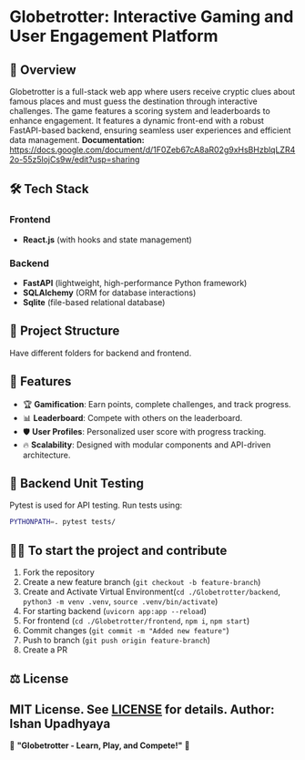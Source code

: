 # Globetrotter: Interactive Gaming and User Engagement Platform

## 🚀 Overview
Globetrotter is a full-stack web app where users receive cryptic clues about famous places and must guess the destination through interactive challenges. 
The game features a scoring system and leaderboards to enhance engagement. 
It features a dynamic front-end with a robust FastAPI-based backend, ensuring seamless user experiences and efficient data management.
**Documentation:** https://docs.google.com/document/d/1F0Zeb67cA8aR02g9xHsBHzblqLZR42o-55z5lojCs9w/edit?usp=sharing

## 🛠️ Tech Stack
### Frontend
- **React.js** (with hooks and state management)

### Backend
- **FastAPI** (lightweight, high-performance Python framework)
- **SQLAlchemy** (ORM for database interactions)
- **Sqlite** (file-based relational database)

## 📂 Project Structure
Have different folders for backend and frontend.

## 📌 Features
- 🏆 **Gamification**: Earn points, complete challenges, and track progress.
- 📊 **Leaderboard**: Compete with others on the leaderboard.
- 🛡 **User Profiles**: Personalized user score with progress tracking.
- 🔥 **Scalability**: Designed with modular components and API-driven architecture.

## 🧪 Backend Unit Testing
Pytest is used for API testing. Run tests using:
```sh
PYTHONPATH=. pytest tests/
```

## 👨‍💻 To start the project and contribute
1. Fork the repository
2. Create a new feature branch (`git checkout -b feature-branch`)
3. Create and Activate Virtual Environment(`cd ./Globetrotter/backend`, `python3 -m venv .venv`, `source .venv/bin/activate`)
4. For starting backend (`uvicorn app:app --reload`)
5. For frontend (`cd ./Globetrotter/frontend`, `npm i`, `npm start`)
6. Commit changes (`git commit -m "Added new feature"`)
7. Push to branch (`git push origin feature-branch`)
8. Create a PR

## ⚖️ License
MIT License. See [LICENSE](LICENSE) for details.
Author: Ishan Upadhyaya
---

📢 **"Globetrotter - Learn, Play, and Compete!"** 🚀

